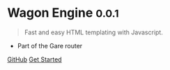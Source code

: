 # Wagon Engine <small>0.0.1</small>

> Fast and easy HTML templating with Javascript.

- Part of the Gare router

[GitHub](https://github.com/str1z/wagon-engine)
[Get Started](#getting-started)
